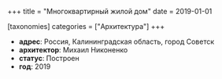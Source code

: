 
+++
title = "Многоквартирный жилой дом"
date = 2019-01-01

[taxonomies]
categories = ["Архитектура"]
+++

- **адрес**: Россия, Калининградская область, город Советск
- **архитектор**: Михаил Никоненко
- **статус**: Построен
- **год**: 2019
        